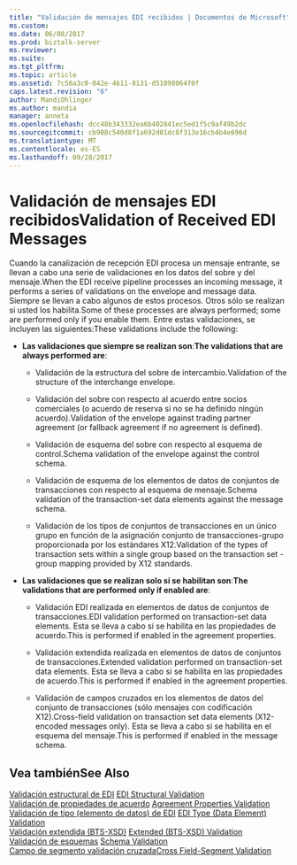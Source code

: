 ```yaml
---
title: "Validación de mensajes EDI recibidos | Documentos de Microsoft"
ms.custom: 
ms.date: 06/08/2017
ms.prod: biztalk-server
ms.reviewer: 
ms.suite: 
ms.tgt_pltfrm: 
ms.topic: article
ms.assetid: 7c56a3c0-042e-4611-8131-d51098064f0f
caps.latest.revision: "6"
author: MandiOhlinger
ms.author: mandia
manager: anneta
ms.openlocfilehash: dcc48b343332ea6b402841ec5ed1f5c9af49b2dc
ms.sourcegitcommit: cb908c540d8f1a692d01dc8f313e16cb4b4e696d
ms.translationtype: MT
ms.contentlocale: es-ES
ms.lasthandoff: 09/20/2017
---
```

# <a name="validation-of-received-edi-messages"></a><span data-ttu-id="dd45b-102">Validación de mensajes EDI recibidos</span><span class="sxs-lookup"><span data-stu-id="dd45b-102">Validation of Received EDI Messages</span></span>
<span data-ttu-id="dd45b-103">Cuando la canalización de recepción EDI procesa un mensaje entrante, se llevan a cabo una serie de validaciones en los datos del sobre y del mensaje.</span><span class="sxs-lookup"><span data-stu-id="dd45b-103">When the EDI receive pipeline processes an incoming message, it performs a series of validations on the envelope and message data.</span></span> <span data-ttu-id="dd45b-104">Siempre se llevan a cabo algunos de estos procesos. Otros sólo se realizan si usted los habilita.</span><span class="sxs-lookup"><span data-stu-id="dd45b-104">Some of these processes are always performed; some are performed only if you enable them.</span></span> <span data-ttu-id="dd45b-105">Entre estas validaciones, se incluyen las siguientes:</span><span class="sxs-lookup"><span data-stu-id="dd45b-105">These validations include the following:</span></span>  
  
-   <span data-ttu-id="dd45b-106">**Las validaciones que siempre se realizan son**:</span><span class="sxs-lookup"><span data-stu-id="dd45b-106">**The validations that are always performed are**:</span></span>  
  
    -   <span data-ttu-id="dd45b-107">Validación de la estructura del sobre de intercambio.</span><span class="sxs-lookup"><span data-stu-id="dd45b-107">Validation of the structure of the interchange envelope.</span></span>  
  
    -   <span data-ttu-id="dd45b-108">Validación del sobre con respecto al acuerdo entre socios comerciales (o acuerdo de reserva si no se ha definido ningún acuerdo).</span><span class="sxs-lookup"><span data-stu-id="dd45b-108">Validation of the envelope against trading partner agreement (or fallback agreement if no agreement is defined).</span></span>  
  
    -   <span data-ttu-id="dd45b-109">Validación de esquema del sobre con respecto al esquema de control.</span><span class="sxs-lookup"><span data-stu-id="dd45b-109">Schema validation of the envelope against the control schema.</span></span>  
  
    -   <span data-ttu-id="dd45b-110">Validación de esquema de los elementos de datos de conjuntos de transacciones con respecto al esquema de mensaje.</span><span class="sxs-lookup"><span data-stu-id="dd45b-110">Schema validation of the transaction-set data elements against the message schema.</span></span>  
  
    -   <span data-ttu-id="dd45b-111">Validación de los tipos de conjuntos de transacciones en un único grupo en función de la asignación conjunto de transacciones-grupo proporcionada por los estándares X12.</span><span class="sxs-lookup"><span data-stu-id="dd45b-111">Validation of the types of transaction sets within a single group based on the transaction set -group mapping provided by X12 standards.</span></span>  
  
-   <span data-ttu-id="dd45b-112">**Las validaciones que se realizan solo si se habilitan son**:</span><span class="sxs-lookup"><span data-stu-id="dd45b-112">**The validations that are performed only if enabled are**:</span></span>  
  
    -   <span data-ttu-id="dd45b-113">Validación EDI realizada en elementos de datos de conjuntos de transacciones.</span><span class="sxs-lookup"><span data-stu-id="dd45b-113">EDI validation performed on transaction-set data elements.</span></span> <span data-ttu-id="dd45b-114">Esta se lleva a cabo si se habilita en las propiedades de acuerdo.</span><span class="sxs-lookup"><span data-stu-id="dd45b-114">This is performed if enabled in the agreement properties.</span></span>  
  
    -   <span data-ttu-id="dd45b-115">Validación extendida realizada en elementos de datos de conjuntos de transacciones.</span><span class="sxs-lookup"><span data-stu-id="dd45b-115">Extended validation performed on transaction-set data elements.</span></span> <span data-ttu-id="dd45b-116">Esta se lleva a cabo si se habilita en las propiedades de acuerdo.</span><span class="sxs-lookup"><span data-stu-id="dd45b-116">This is performed if enabled in the agreement properties.</span></span>  
  
    -   <span data-ttu-id="dd45b-117">Validación de campos cruzados en los elementos de datos del conjunto de transacciones (sólo mensajes con codificación X12).</span><span class="sxs-lookup"><span data-stu-id="dd45b-117">Cross-field validation on transaction set data elements (X12-encoded messages only).</span></span> <span data-ttu-id="dd45b-118">Esta se lleva a cabo si se habilita en el esquema del mensaje.</span><span class="sxs-lookup"><span data-stu-id="dd45b-118">This is performed if enabled in the message schema.</span></span>  
  
## <a name="see-also"></a><span data-ttu-id="dd45b-119">Vea también</span><span class="sxs-lookup"><span data-stu-id="dd45b-119">See Also</span></span>  
 <span data-ttu-id="dd45b-120">[Validación estructural de EDI](../core/edi-structural-validation.md) </span><span class="sxs-lookup"><span data-stu-id="dd45b-120">[EDI Structural Validation](../core/edi-structural-validation.md) </span></span>  
 <span data-ttu-id="dd45b-121">[Validación de propiedades de acuerdo](../core/agreement-properties-validation.md) </span><span class="sxs-lookup"><span data-stu-id="dd45b-121">[Agreement Properties Validation](../core/agreement-properties-validation.md) </span></span>  
 <span data-ttu-id="dd45b-122">[Validación de tipo (elemento de datos) de EDI](../core/edi-type-data-element-validation.md) </span><span class="sxs-lookup"><span data-stu-id="dd45b-122">[EDI Type (Data Element) Validation](../core/edi-type-data-element-validation.md) </span></span>  
 <span data-ttu-id="dd45b-123">[Validación extendida (BTS-XSD)](../core/extended-bts-xsd-validation.md) </span><span class="sxs-lookup"><span data-stu-id="dd45b-123">[Extended (BTS-XSD) Validation](../core/extended-bts-xsd-validation.md) </span></span>  
 <span data-ttu-id="dd45b-124">[Validación de esquemas](../core/schema-validation2.md) </span><span class="sxs-lookup"><span data-stu-id="dd45b-124">[Schema Validation](../core/schema-validation2.md) </span></span>  
 [<span data-ttu-id="dd45b-125">Campo de segmento validación cruzada</span><span class="sxs-lookup"><span data-stu-id="dd45b-125">Cross Field-Segment Validation</span></span>](../core/cross-field-segment-validation.md)